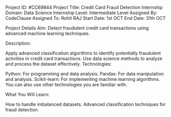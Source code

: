 Project ID: #CC69844
Project Title: Credit Card Fraud Detection Internship
Domain: Data Science
Internship Level: Intermediate Level
Assigned By: CodeClause
Assigned To: Rohit RAJ
Start Date: 1st OCT End Date: 31th OCT

Project Details
Aim: Detect fraudulent credit card transactions using advanced machine learning techniques.

Description:

Apply advanced classification algorithms to identify potentially fraudulent activities in credit card transactions.
Use data science methods to analyze and process the dataset effectively.
Technologies:

Python: For programming and data analysis.
Pandas: For data manipulation and analysis.
Scikit-learn: For implementing machine learning algorithms.
You can also use other technologies you are familiar with.

What You Will Learn:

How to handle imbalanced datasets.
Advanced classification techniques for fraud detection.
